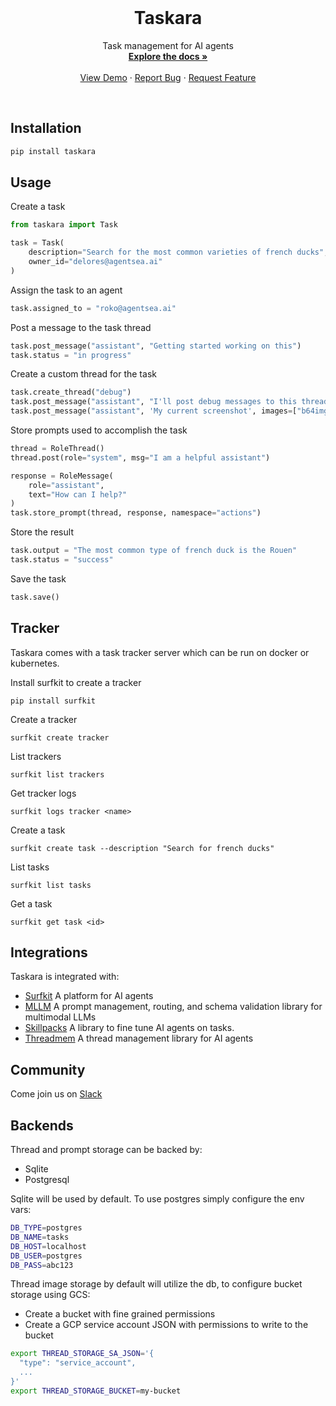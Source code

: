 <!-- PROJECT LOGO -->
<br />
<p align="center">
  <!-- <a href="https://github.com/agentsea/skillpacks">
    <img src="https://project-logo.png" alt="Logo" width="80">
  </a> -->

  <h1 align="center">Taskara</h1>

  <p align="center">
    Task management for AI agents
    <br />
    <a href="https://docs.hub.agentsea.ai/taskara/intro"><strong>Explore the docs »</strong></a>
    <br />
    <br />
    <a href="https://github.com/agentsea/taskara">View Demo</a>
    ·
    <a href="https://github.com/agentsea/taskara/issues">Report Bug</a>
    ·
    <a href="https://github.com/agentsea/taskara/issues">Request Feature</a>
  </p>
  <br>
</p>

## Installation

```sh
pip install taskara
```

## Usage

Create a task

```python
from taskara import Task

task = Task(
    description="Search for the most common varieties of french ducks",
    owner_id="delores@agentsea.ai"
)
```

Assign the task to an agent

```python
task.assigned_to = "roko@agentsea.ai"
```

Post a message to the task thread

```python
task.post_message("assistant", "Getting started working on this")
task.status = "in progress"
```

Create a custom thread for the task

```python
task.create_thread("debug")
task.post_message("assistant", "I'll post debug messages to this thread", thread="debug")
task.post_message("assistant", 'My current screenshot', images=["b64img"], thread="debug")
```

Store prompts used to accomplish the task

```python
thread = RoleThread()
thread.post(role="system", msg="I am a helpful assistant")

response = RoleMessage(
    role="assistant",
    text="How can I help?"
)
task.store_prompt(thread, response, namespace="actions")
```

Store the result

```python
task.output = "The most common type of french duck is the Rouen"
task.status = "success"
```

Save the task

```python
task.save()
```

## Tracker

Taskara comes with a task tracker server which can be run on docker or kubernetes.

Install surfkit to create a tracker

```
pip install surfkit
```

Create a tracker

```
surfkit create tracker
```

List trackers

```
surfkit list trackers
```

Get tracker logs

```
surfkit logs tracker <name>
```

Create a task

```
surfkit create task --description "Search for french ducks"
```

List tasks

```
surfkit list tasks
```

Get a task

```
surfkit get task <id>
```

## Integrations

Taskara is integrated with:

- [Surfkit](https://github.com/agentsea/surfkit) A platform for AI agents
- [MLLM](https://github.com/agentsea/mllm) A prompt management, routing, and schema validation library for multimodal LLMs
- [Skillpacks](https://github.com/agentsea/skillpacks) A library to fine tune AI agents on tasks.
- [Threadmem](https://github.com/agentsea/threadmem) A thread management library for AI agents

## Community

Come join us on [Slack](https://agentsea.slack.com/join/signup)

## Backends

Thread and prompt storage can be backed by:

- Sqlite
- Postgresql

Sqlite will be used by default. To use postgres simply configure the env vars:

```sh
DB_TYPE=postgres
DB_NAME=tasks
DB_HOST=localhost
DB_USER=postgres
DB_PASS=abc123
```

Thread image storage by default will utilize the db, to configure bucket storage using GCS:

- Create a bucket with fine grained permissions
- Create a GCP service account JSON with permissions to write to the bucket

```sh
export THREAD_STORAGE_SA_JSON='{
  "type": "service_account",
  ...
}'
export THREAD_STORAGE_BUCKET=my-bucket
```
